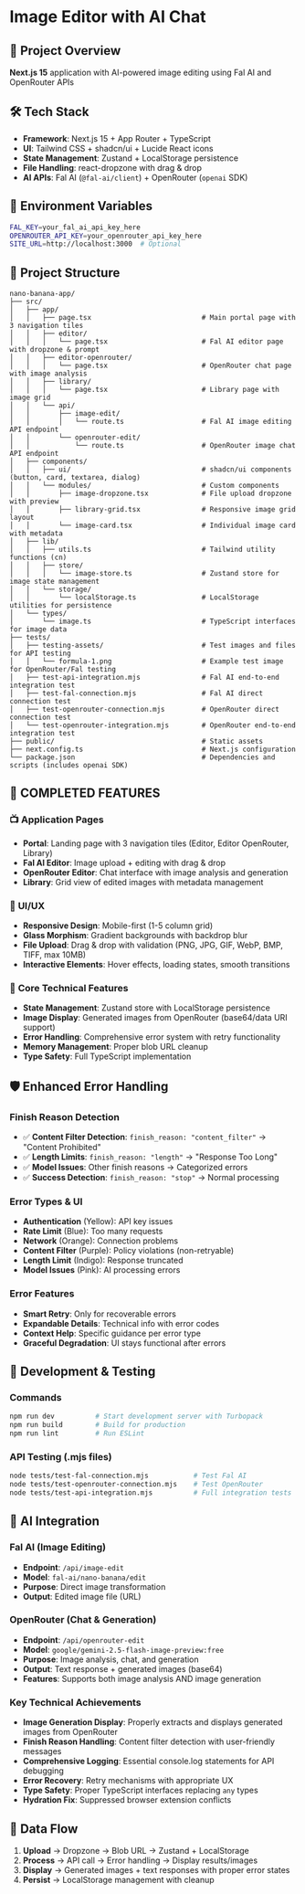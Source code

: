# Image Editor with AI Chat

## 🎯 Project Overview
**Next.js 15** application with AI-powered image editing using Fal AI and OpenRouter APIs

## 🛠 Tech Stack
- **Framework**: Next.js 15 + App Router + TypeScript
- **UI**: Tailwind CSS + shadcn/ui + Lucide React icons
- **State Management**: Zustand + LocalStorage persistence
- **File Handling**: react-dropzone with drag & drop
- **AI APIs**: Fal AI (`@fal-ai/client`) + OpenRouter (`openai` SDK)

## 🔐 Environment Variables
```bash
FAL_KEY=your_fal_ai_api_key_here
OPENROUTER_API_KEY=your_openrouter_api_key_here
SITE_URL=http://localhost:3000  # Optional
```

## 📁 Project Structure
```
nano-banana-app/
├── src/
│   ├── app/
│   │   ├── page.tsx                           # Main portal page with 3 navigation tiles
│   │   ├── editor/
│   │   │   └── page.tsx                       # Fal AI editor page with dropzone & prompt
│   │   ├── editor-openrouter/
│   │   │   └── page.tsx                       # OpenRouter chat page with image analysis
│   │   ├── library/
│   │   │   └── page.tsx                       # Library page with image grid
│   │   └── api/
│   │       ├── image-edit/
│   │       │   └── route.ts                   # Fal AI image editing API endpoint
│   │       └── openrouter-edit/
│   │           └── route.ts                   # OpenRouter image chat API endpoint
│   ├── components/
│   │   ├── ui/                                # shadcn/ui components (button, card, textarea, dialog)
│   │   └── modules/                           # Custom components
│   │       ├── image-dropzone.tsx             # File upload dropzone with preview
│   │       ├── library-grid.tsx               # Responsive image grid layout
│   │       └── image-card.tsx                 # Individual image card with metadata
│   ├── lib/
│   │   ├── utils.ts                           # Tailwind utility functions (cn)
│   │   ├── store/
│   │   │   └── image-store.ts                 # Zustand store for image state management
│   │   └── storage/
│   │       └── localStorage.ts                # LocalStorage utilities for persistence
│   └── types/
│       └── image.ts                           # TypeScript interfaces for image data
├── tests/
│   ├── testing-assets/                        # Test images and files for API testing
│   │   └── formula-1.png                      # Example test image for OpenRouter/Fal testing
│   ├── test-api-integration.mjs               # Fal AI end-to-end integration test  
│   ├── test-fal-connection.mjs                # Fal AI direct connection test
│   ├── test-openrouter-connection.mjs         # OpenRouter direct connection test
│   └── test-openrouter-integration.mjs        # OpenRouter end-to-end integration test
├── public/                                    # Static assets
├── next.config.ts                             # Next.js configuration
└── package.json                               # Dependencies and scripts (includes openai SDK)
```

## 🚀 COMPLETED FEATURES

### 📺 **Application Pages**
- **Portal**: Landing page with 3 navigation tiles (Editor, Editor OpenRouter, Library)  
- **Fal AI Editor**: Image upload + editing with drag & drop
- **OpenRouter Editor**: Chat interface with image analysis and generation
- **Library**: Grid view of edited images with metadata management

### 🎨 **UI/UX**
- **Responsive Design**: Mobile-first (1-5 column grid)
- **Glass Morphism**: Gradient backgrounds with backdrop blur
- **File Upload**: Drag & drop with validation (PNG, JPG, GIF, WebP, BMP, TIFF, max 10MB)
- **Interactive Elements**: Hover effects, loading states, smooth transitions

### 🔧 **Core Technical Features**
- **State Management**: Zustand store with LocalStorage persistence
- **Image Display**: Generated images from OpenRouter (base64/data URI support)
- **Error Handling**: Comprehensive error system with retry functionality
- **Memory Management**: Proper blob URL cleanup
- **Type Safety**: Full TypeScript implementation

## 🛡️ **Enhanced Error Handling**

### Finish Reason Detection
- ✅ **Content Filter Detection**: `finish_reason: "content_filter"` → "Content Prohibited" 
- ✅ **Length Limits**: `finish_reason: "length"` → "Response Too Long"
- ✅ **Model Issues**: Other finish reasons → Categorized errors
- ✅ **Success Detection**: `finish_reason: "stop"` → Normal processing

### Error Types & UI
- **Authentication** (Yellow): API key issues
- **Rate Limit** (Blue): Too many requests  
- **Network** (Orange): Connection problems
- **Content Filter** (Purple): Policy violations (non-retryable)
- **Length Limit** (Indigo): Response truncated
- **Model Issues** (Pink): AI processing errors

### Error Features
- **Smart Retry**: Only for recoverable errors
- **Expandable Details**: Technical info with error codes
- **Context Help**: Specific guidance per error type
- **Graceful Degradation**: UI stays functional after errors

## 🧪 **Development & Testing**

### Commands
```bash
npm run dev          # Start development server with Turbopack
npm run build        # Build for production
npm run lint         # Run ESLint
```

### API Testing (.mjs files)
```bash
node tests/test-fal-connection.mjs           # Test Fal AI
node tests/test-openrouter-connection.mjs    # Test OpenRouter
node tests/test-api-integration.mjs          # Full integration tests
```

## 🤖 **AI Integration**

### Fal AI (Image Editing)
- **Endpoint**: `/api/image-edit` 
- **Model**: `fal-ai/nano-banana/edit`
- **Purpose**: Direct image transformation
- **Output**: Edited image file (URL)

### OpenRouter (Chat & Generation)  
- **Endpoint**: `/api/openrouter-edit`
- **Model**: `google/gemini-2.5-flash-image-preview:free`
- **Purpose**: Image analysis, chat, and generation
- **Output**: Text response + generated images (base64)
- **Features**: Supports both image analysis AND image generation

### Key Technical Achievements
- **Image Generation Display**: Properly extracts and displays generated images from OpenRouter
- **Finish Reason Handling**: Content filter detection with user-friendly messages  
- **Comprehensive Logging**: Essential console.log statements for API debugging
- **Error Recovery**: Retry mechanisms with appropriate UX
- **Type Safety**: Proper TypeScript interfaces replacing `any` types
- **Hydration Fix**: Suppressed browser extension conflicts

## 🔄 **Data Flow**
1. **Upload** → Dropzone → Blob URL → Zustand + LocalStorage
2. **Process** → API call → Error handling → Display results/images
3. **Display** → Generated images + text responses with proper error states
4. **Persist** → LocalStorage management with cleanup